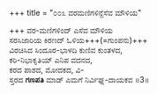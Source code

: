 +++
title = "೦೦೩ ವರಮಣಿಗಳಿನ್ದೆಸೆವ ಮೌಳಿಯ"

+++
ವರ-ಮಣಿಗಳಿಂದ್ ಎಸೆವ ಮೌಳಿಯ  
ಸರಸಿಜಾರಿಯ ಕಿರಣದ್ ಓಳಿಯ+++(=ಗುಂಪನು)+++  
ವಿರಚಿಸಿದ ಸಿಂದೂರ-ಭಾಳದಿ ಕುಣಿವ ಕುಂತಳದ,  
ಕರಿ-ನಿಭಾಕೃತಿಯ್ ಎನಿಪ ವದನದ,  
ಕರದ ಪಾಶದ, ಮೋದಕದ, ವಿ-  
ಸ್ತರದ **ಗಣಪತಿ** ಮಾಡ್ ಎಮಗೆ ನಿರ್ವಿಘ್ನ-ದಾಯಕವ     ॥3॥